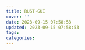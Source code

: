 ```yaml
---
title: RUST-GUI
cover: ''
date: 2023-09-15 07:58:53
updated: 2023-09-15 07:58:53
tags:
categories:
---
```

